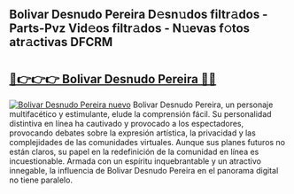## Bolivar Desnudo Pereira D𝚎sn𝚞dos filtr𝚊dos - Parts-Pvz Vid𝚎os filtr𝚊dos - N𝚞evas f𝚘tos atr𝚊ctivas DFCRM

# <h2><a href="http://mbamds.tromn.icu/?c=Bolivar+Desnudo+Pereira">🔗👉👉👉 Bolivar Desnudo Pereira 🔗🔗</a></h2>

[![Bolivar Desnudo Pereira nuevo](https://i.imgur.com/pEAQMta.gif)](http://mbamds.tromn.icu/?c=Bolivar+Desnudo+Pereira)
Bolivar Desnudo Pereira, un personaje multifacético y estimulante, elude la comprensión fácil. Su personalidad distintiva en línea ha cautivado y provocado a los espectadores, provocando debates sobre la expresión artística, la privacidad y las complejidades de las comunidades virtuales. Aunque sus planes futuros no están claros, su papel en la redefinición de la comunidad en línea es incuestionable. Armada con un espíritu inquebrantable y un atractivo innegable, la influencia de Bolivar Desnudo Pereira en el panorama digital no tiene paralelo.
